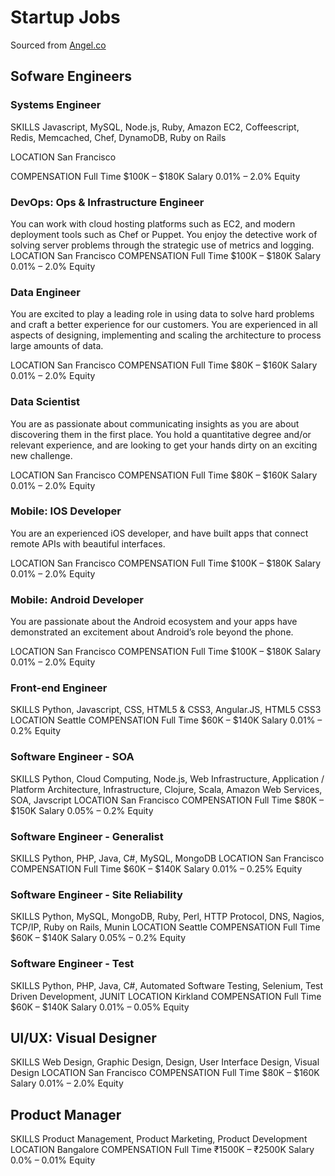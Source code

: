 # Startup Jobs

Sourced from [Angel.co](http://angel.co)

## Sofware Engineers

### Systems Engineer
SKILLS
Javascript, 
MySQL, 
Node.js, 
Ruby, 
Amazon EC2, 
Coffeescript, 
Redis, 
Memcached, 
Chef, 
DynamoDB, 
Ruby on Rails

LOCATION
San Francisco

COMPENSATION
Full Time
$100K – $180K Salary
0.01% – 2.0% Equity

### DevOps: Ops & Infrastructure Engineer

You can work with cloud hosting platforms such as EC2, and modern deployment tools such as Chef or Puppet. You enjoy the detective work of solving server problems through the strategic use of metrics and logging.
LOCATION
San Francisco
COMPENSATION
Full Time
$100K – $180K Salary
0.01% – 2.0% Equity

### Data Engineer
You are excited to play a leading role in using data to solve hard problems and craft a better experience for our customers. You are experienced in all aspects of designing, implementing and scaling the architecture to process large amounts of data.

LOCATION
San Francisco
COMPENSATION
Full Time
$80K – $160K Salary
0.01% – 2.0% Equity

### Data Scientist
You are as passionate about communicating insights as you are about discovering them in the first place. You hold a quantitative degree and/or relevant experience, and are looking to get your hands dirty on an exciting new challenge.

LOCATION
San Francisco
COMPENSATION
Full Time
$80K – $160K Salary
0.01% – 2.0% Equity

### Mobile: IOS Developer
You are an experienced iOS developer, and have built apps that connect remote APIs with beautiful interfaces.

LOCATION
San Francisco
COMPENSATION
Full Time
$100K – $180K Salary
0.01% – 2.0% Equity

### Mobile: Android Developer
You are passionate about the Android ecosystem and your apps have demonstrated an excitement about Android’s role beyond the phone.

LOCATION
San Francisco
COMPENSATION
Full Time
$100K – $180K Salary
0.01% – 2.0% Equity

### Front-end Engineer
SKILLS
Python, Javascript, CSS, HTML5 & CSS3, Angular.JS, HTML5 CSS3
LOCATION
Seattle
COMPENSATION
Full Time
$60K – $140K Salary
0.01% – 0.2% Equity

### Software Engineer - SOA
SKILLS
Python, Cloud Computing, Node.js, Web Infrastructure, Application / Platform Architecture, Infrastructure, Clojure, Scala, Amazon Web Services, SOA, Javscript
LOCATION
San Francisco
COMPENSATION
Full Time
$80K – $150K Salary
0.05% – 0.2% Equity

### Software Engineer - Generalist
SKILLS
Python, PHP, Java, C#, MySQL, MongoDB
LOCATION
San Francisco
COMPENSATION
Full Time
$60K – $140K Salary
0.01% – 0.25% Equity

### Software Engineer - Site Reliability 
SKILLS
Python, MySQL, MongoDB, Ruby, Perl, HTTP Protocol, DNS, Nagios, TCP/IP, Ruby on Rails, Munin
LOCATION
Seattle
COMPENSATION
Full Time
$60K – $140K Salary
0.05% – 0.2% Equity
### Software Engineer - Test
SKILLS
Python, PHP, Java, C#, Automated Software Testing, Selenium, Test Driven Development, JUNIT
LOCATION
Kirkland
COMPENSATION
Full Time
$60K – $140K Salary
0.01% – 0.05% Equity

## UI/UX:  Visual Designer
SKILLS
Web Design, Graphic Design, Design, User Interface Design, Visual Design
LOCATION
San Francisco
COMPENSATION
Full Time
$80K – $160K Salary
0.01% – 2.0% Equity

## Product Manager
SKILLS
Product Management, Product Marketing, Product Development
LOCATION
Bangalore
COMPENSATION
Full Time
₹1500K – ₹2500K Salary
0.0% – 0.01% Equity
